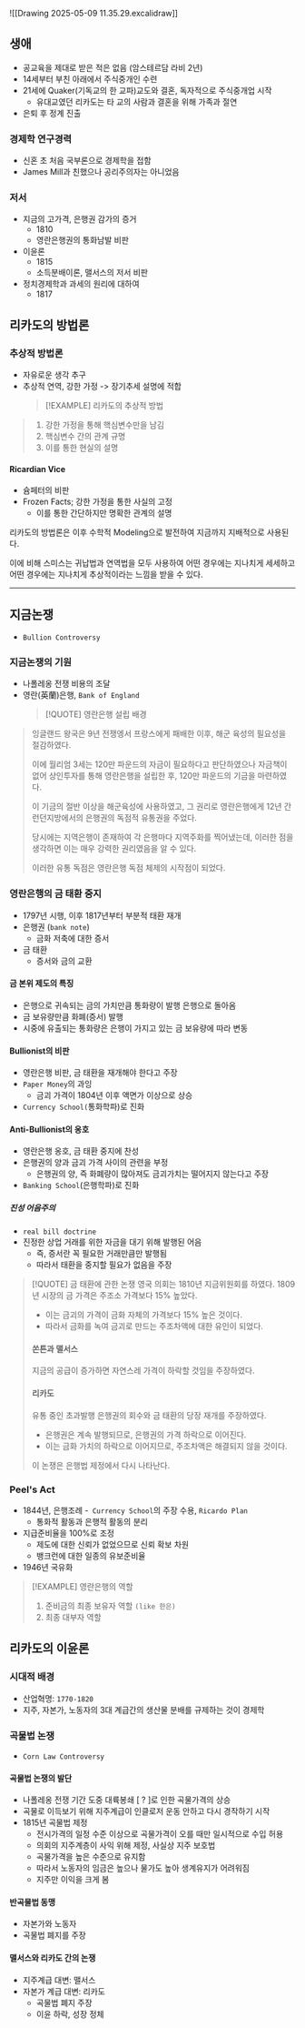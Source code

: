 ![[Drawing 2025-05-09 11.35.29.excalidraw]]
## 생애
- 공교육을 제대로 받은 적은 없음 (암스테르담 라비 2년)
- 14세부터 부친 아래에서 주식중개인 수련
- 21세에 Quaker(기독교의 한 교파)교도와 결혼, 독자적으로 주식중개업 시작
	- 유대교였던 리카도는 타 교의 사람과 결혼을 위해 가족과 절연
- 은퇴 후 정계 진출
### 경제학 연구경력
- 신혼 초 처음 국부론으로 경제학을 접함
- James Mill과 친했으나 공리주의자는 아니었음
### 저서
- 지금의 고가격, 은행권 감가의 증거 
	- 1810
	- 영란은행권의 통화남발 비판
- 이윤론 
	- 1815
	- 소득분배이론, 맬서스의 저서 비판
- 정치경제학과 과세의 원리에 대하여 
	- 1817
## 리카도의 방법론
### 추상적 방법론
- 자유로운 생각 추구
- 추상적 연역, 강한 가정 -> 장기추세 설명에 적합
  > [!EXAMPLE] 리카도의 추상적 방법
> 1. 강한 가정을 통해 핵심변수만을 남김
> 2. 핵심변수 간의 관계 규명
> 3. 이를 통한 현실의 설명
#### Ricardian Vice
- 슘페터의 비판
- Frozen Facts; 강한 가정을 통한 사실의 고정
	- 이를 통한 간단하지만 명확한 관계의 설명

리카도의 방법론은 이후 수학적 Modeling으로 발전하여 지금까지 지배적으로 사용된다.

이에 비해 스미스는 귀납법과 연역법을 모두 사용하여 어떤 경우에는 지나치게 세세하고 어떤 경우에는 지나치게 추상적이라는 느낌을 받을 수 있다.

---
## 지금논쟁
- `Bullion Controversy`
### 지금논쟁의 기원
- 나폴레옹 전쟁 비용의 조달
- 영란(英蘭)은행, `Bank of England`
  > [!QUOTE] 영란은행 설립 배경
> 잉글랜드 왕국은 9년 전쟁엥서 프랑스에게 패배한 이후, 해군 육성의 필요성을 절감하였다. 
>
> 이에 월리엄 3세는 120만 파운드의 자금이 필요하다고 판단하였으나 자금책이 없어 상인투자를 통해 영란은행을 설립한 후, 120만 파운드의 기금을 마련하였다. 
> 
> 이 기금의 절반 이상을 해군육성에 사용하였고, 그 권리로 영란은행에게 12년 간 런던지방에서의 은행권의 독점적 유통권을 주었다.
>
> 당시에는 지역은행이 존재하여 각 은행마다 지역주화를 찍어냈는데, 이러한 점을 생각하면 이는 매우 강력한 권리였음을 알 수 있다.
>
> 이러한 유통 독점은 영란은행 독점 체제의 시작점이 되었다.
### 영란은행의 금 태환 중지
- 1797년 시행, 이후 1817년부터 부분적 태환 재개
- 은행권 (`bank note`)
	- 금화 저축에 대한 증서
- 금 태환
	- 증서와 금의 교환
#### 금 본위 제도의 특징
- 은행으로 귀속되는 금의 가치만큼 통화량이 발행 은행으로 돌아옴
- 금 보유량만큼 화폐(증서) 발행
- 시중에 유출되는 통화량은 은행이 가지고 있는 금 보유량에 따라 변동
#### Bullionist의 비판
- 영란은행 비판, 금 태환을 재개해야 한다고 주장
- `Paper Money`의 과잉
	- 금괴 가격이 1804년 이후 액면가 이상으로 상승
- `Currency School(`통화학파)로 진화
#### Anti-Bullionist의 옹호
- 영란은행 옹호, 금 태환 중지에 찬성
- 은행권의 양과 금괴 가격 사이의 관련을 부정
	- 은행권의 양, 즉 화폐량이 많아져도 금괴가치는 떨어지지 않는다고 주장
- `Banking School`(은행학파)로 진화
##### 진성 어음주의
- `real bill doctrine`
- 진정한 상업 거래를 위한 자금을 대기 위해 발행된 어음
	- 즉, 증서란 꼭 필요한 거래만큼만 발행됨
	- 따라서 태환을 중지할 필요가 없음을 주장
	
> [!QUOTE] 금 태환에 관한 논쟁
> 영국 의회는 1810년 지금위원회를 하였다.
> 1809년 시장의 금 가격은 주조소 가격보다 15% 높았다.
> - 이는 금괴의 가격이 금화 자체의 가격보다 15% 높은 것이다. 
> - 따라서 금화를 녹여 금괴로 만드는 주조차액에 대한 유인이 되었다.
> #### 쏜튼과 맬서스
> 지금의 공급이 증가하면 자연스레 가격이 하락할 것임을 주장하였다.
> #### 리카도
> 유통 중인 초과발행 은행권의 회수와 금 태환의 당장 재개를 주장하였다.
> - 은행권은 계속 발행되므로, 은행권의 가격 하락으로 이어진다.
> - 이는 금화 가치의 하락으로 이어지므로, 주조차액은 해결되지 않을 것이다.
>
> 이 논쟁은 은행법 제정에서 다시 나타난다.

### Peel's Act
- 1844년, 은행조례
-` Currency School`의 주장 수용, `Ricardo Plan`
	- 통화적 활동과 은행적 활동의 분리
- 지급준비율을 100%로 조정
	- 제도에 대한 신뢰가 없었으므로 신뢰 확보 차원
	- 뱅크런에 대한 일종의 유보준비율
- 1946년 국유화
> [!EXAMPLE] 영란은행의 역할
> 1. 준비금의 최종 보유자 역할 `(like 한은)`
> 2. 최종 대부자 역할
## 리카도의 이윤론
### 시대적 배경
- 산업혁명: `1770-1820`
- 지주, 자본가, 노동자의 3대 계급간의 생산물 분배를 규제하는 것이 경제학
### 곡물법 논쟁
- `Corn Law Controversy`
#### 곡물법 논쟁의 발단
- 나폴레옹 전쟁 기간 도중 대륙봉쇄 [ ? ]로 인한 곡물가격의 상승
- 곡물로 이득보기 위해 지주계급이 인클로저 운동 안하고 다시 경작하기 시작
- 1815년 곡물법 제정
	- 전시가격의 일정 수준 이상으로 곡물가격이 오를 때만 일시적으로 수입 허용
	- 의회의 지주계층이 사익 위해 제정, 사실상 지주 보호법
	- 곡물가격을 높은 수준으로 유지함
	- 따라서 노동자의 임금은 높으나 물가도 높아 생계유지가 어려워짐
	- 지주만 이익을 크게 봄
#### 반곡물법 동맹
- 자본가와 노동자
- 곡물법 폐지를 주장
#### 맬서스와 리카도 간의 논쟁
- 지주계급 대변: 맬서스
- 자본가 계급 대변: 리카도
	- 곡물법 폐지 주장
	- 이윤 하락, 성장 정체